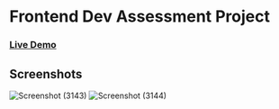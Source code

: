 # Frontend Dev Assessment Project

### [Live Demo](https://frontend-dev-assessment-five.vercel.app/)

## Screenshots
![Screenshot (3143)](https://github.com/SanskarSinghiit/Frontend-Dev-Assessment/assets/97400210/5ffb0652-7d23-4b84-b1e0-587cb46b0b08)
![Screenshot (3144)](https://github.com/SanskarSinghiit/Frontend-Dev-Assessment/assets/97400210/a014929f-2a9e-436b-a310-04759fd08fba)
